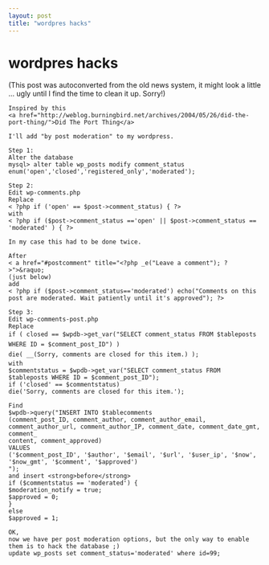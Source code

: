 ```yaml
---
layout: post
title: "wordpres hacks"
---
```

<h1>wordpres hacks</h1>
(This post was autoconverted from the old news system,
it might look a little ... ugly until I find the time
to clean it up.
Sorry!)

    Inspired by this
    <a href="http://weblog.burningbird.net/archives/2004/05/26/did-the-port-thing/">Did The Port Thing</a>
    
    I'll add "by post moderation" to my wordpress.
    
    Step 1:
    Alter the database
    mysql> alter table wp_posts modify comment_status enum('open','closed','registered_only','moderated');
    
    Step 2:
    Edit wp-comments.php
    Replace
    < ?php if ('open' == $post->comment_status) { ?>
    with
    < ?php if ($post->comment_status =='open' || $post->comment_status == 'moderated' ) { ?>
    
    In my case this had to be done twice.
    
    After
    < a href="#postcomment" title="<?php _e("Leave a comment"); ?>">&raquo;
    (just below)
    add
    < ?php if ($post->comment_status=='moderated') echo("Comments on this post are moderated. Wait patiently until it's approved"); ?>
    
    Step 3:
    Edit wp-comments-post.php
    Replace
    if ( closed == $wpdb->get_var("SELECT comment_status FROM $tableposts WHERE ID = $comment_post_ID") )
    die( __(Sorry, comments are closed for this item.) );
    with
    $commentstatus = $wpdb->get_var("SELECT comment_status FROM $tableposts WHERE ID = $comment_post_ID");
    if ('closed' == $commentstatus)
    die('Sorry, comments are closed for this item.');
    
    Find
    $wpdb->query("INSERT INTO $tablecomments
    (comment_post_ID, comment_author, comment_author_email, comment_author_url, comment_author_IP, comment_date, comment_date_gmt, comment_
    content, comment_approved)
    VALUES
    ('$comment_post_ID', '$author', '$email', '$url', '$user_ip', '$now', '$now_gmt', '$comment', '$approved')
    ");
    and insert <strong>before</strong>
    if ($commentstatus == 'moderated') {
    $moderation_notify = true;
    $approved = 0;
    }
    else
    $approved = 1;
    
    OK,
    now we have per post moderation options, but the only way to enable them is to hack the database ;)
    update wp_posts set comment_status='moderated' where id=99;
    
    
    

